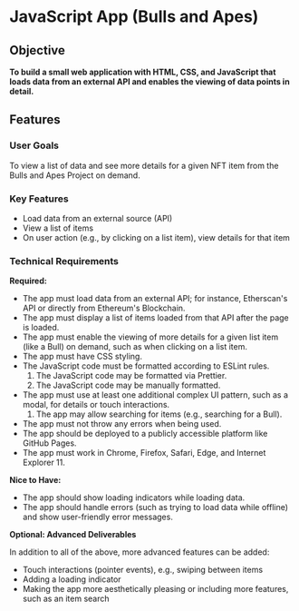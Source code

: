 # JavaScript App (Bulls and Apes)

## Objective

**To build a small web application with HTML, CSS, and JavaScript that loads data from an external API and enables the viewing of data points in detail.**

## Features

### User Goals

To view a list of data and see more details for a given NFT item from the Bulls and Apes Project on demand.

### Key Features

- Load data from an external source (API)
- View a list of items
- On user action (e.g., by clicking on a list item), view details for that item

### Technical Requirements

**Required:**

- The app must load data from an external API; for instance, Etherscan's API or directly from Ethereum's Blockchain.
- The app must display a list of items loaded from that API after the page is loaded.
- The app must enable the viewing of more details for a given list item (like a Bull) on
  demand, such as when clicking on a list item.
- The app must have CSS styling.
- The JavaScript code must be formatted according to ESLint rules.
  1. The JavaScript code may be formatted via Prettier.
  2. The JavaScript code may be manually formatted.
- The app must use at least one additional complex UI pattern, such as a modal, for details or touch interactions.
  1. The app may allow searching for items (e.g., searching for a Bull).
- The app must not throw any errors when being used.
- The app should be deployed to a publicly accessible platform like GitHub Pages.
- The app must work in Chrome, Firefox, Safari, Edge, and Internet Explorer 11.

**Nice to Have:**

- The app should show loading indicators while loading data.
- The app should handle errors (such as trying to load data while offline) and show user-friendly
  error messages.

**Optional: Advanced Deliverables**

In addition to all of the above, more advanced features can be added:

- Touch interactions (pointer events), e.g., swiping between items
- Adding a loading indicator
- Making the app more aesthetically pleasing or including more features, such as an item
  search
